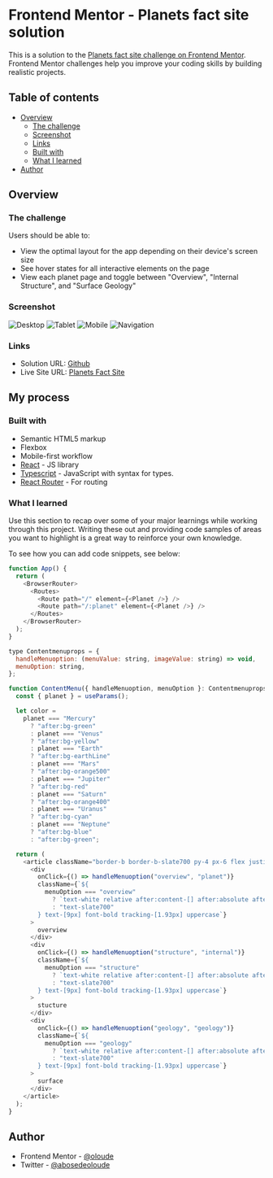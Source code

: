 # Frontend Mentor - Planets fact site solution

This is a solution to the [Planets fact site challenge on Frontend Mentor](https://www.frontendmentor.io/challenges/planets-fact-site-gazqN8w_f). Frontend Mentor challenges help you improve your coding skills by building realistic projects.

## Table of contents

- [Overview](#overview)
  - [The challenge](#the-challenge)
  - [Screenshot](#screenshot)
  - [Links](#links)
  - [Built with](#built-with)
  - [What I learned](#what-i-learned)
- [Author](#author)

## Overview

### The challenge

Users should be able to:

- View the optimal layout for the app depending on their device's screen size
- See hover states for all interactive elements on the page
- View each planet page and toggle between "Overview", "Internal Structure", and "Surface Geology"

### Screenshot

![Desktop](./public/Desktop.png)
![Tablet](./public/Tablet.png)
![Mobile](./public/Mobile.png)
![Navigation](./public/Navigation.png)

### Links

- Solution URL: [Github](https://github.com/oloude)
- Live Site URL: [Planets Fact Site](https://planets-fact-app.netlify.app/)

## My process

### Built with

- Semantic HTML5 markup
- Flexbox
- Mobile-first workflow
- [React](https://reactjs.org/) - JS library
- [Typescript](https://www.typescriptlang.org/) - JavaScript with syntax for types.
- [React Router](https://reactrouter.com/) - For routing

### What I learned

Use this section to recap over some of your major learnings while working through this project. Writing these out and providing code samples of areas you want to highlight is a great way to reinforce your own knowledge.

To see how you can add code snippets, see below:

```js
function App() {
  return (
    <BrowserRouter>
      <Routes>
        <Route path="/" element={<Planet />} />
        <Route path="/:planet" element={<Planet />} />
      </Routes>
    </BrowserRouter>
  );
}

type Contentmenuprops = {
  handleMenuoption: (menuValue: string, imageValue: string) => void,
  menuOption: string,
};

function ContentMenu({ handleMenuoption, menuOption }: Contentmenuprops) {
  const { planet } = useParams();

  let color =
    planet === "Mercury"
      ? "after:bg-green"
      : planet === "Venus"
      ? "after:bg-yellow"
      : planet === "Earth"
      ? "after:bg-earthLine"
      : planet === "Mars"
      ? "after:bg-orange500"
      : planet === "Jupiter"
      ? "after:bg-red"
      : planet === "Saturn"
      ? "after:bg-orange400"
      : planet === "Uranus"
      ? "after:bg-cyan"
      : planet === "Neptune"
      ? "after:bg-blue"
      : "after:bg-green";

  return (
    <article className="border-b border-b-slate700 py-4 px-6 flex justify-between md:hidden">
      <div
        onClick={() => handleMenuoption("overview", "planet")}
        className={`${
          menuOption === "overview"
            ? `text-white relative after:content-[] after:absolute after:w-full after:h-1  after:-bottom-4 after:left-0 ${color}`
            : "text-slate700"
        } text-[9px] font-bold tracking-[1.93px] uppercase`}
      >
        overview
      </div>
      <div
        onClick={() => handleMenuoption("structure", "internal")}
        className={`${
          menuOption === "structure"
            ? `text-white relative after:content-[] after:absolute after:w-full after:h-1  after:-bottom-4 after:left-0 ${color}`
            : "text-slate700"
        } text-[9px] font-bold tracking-[1.93px] uppercase`}
      >
        stucture
      </div>
      <div
        onClick={() => handleMenuoption("geology", "geology")}
        className={`${
          menuOption === "geology"
            ? `text-white relative after:content-[] after:absolute after:w-full after:h-1  after:-bottom-4 after:left-0 ${color}`
            : "text-slate700"
        } text-[9px] font-bold tracking-[1.93px] uppercase`}
      >
        surface
      </div>
    </article>
  );
}
```

## Author

- Frontend Mentor - [@oloude](https://www.frontendmentor.io/profile/oloude)
- Twitter - [@abosedeoloude](https://www.twitter.com/abosedeoloude)
